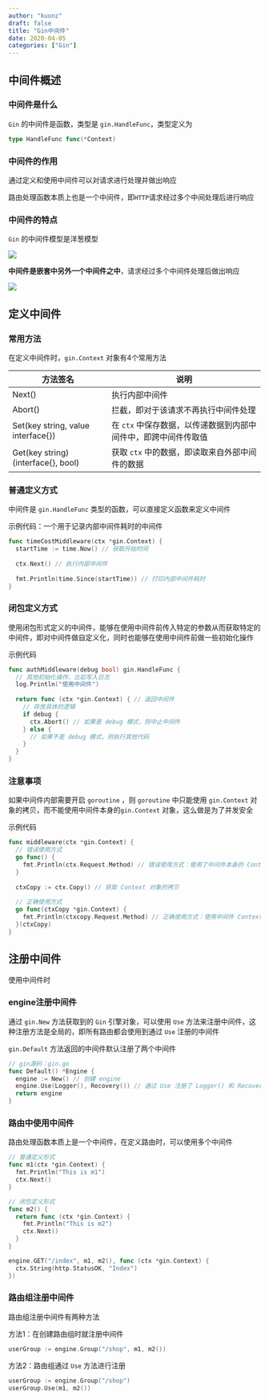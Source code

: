 ```yaml
---
author: "kuonz"
draft: false
title: "Gin中间件"
date: 2020-04-05
categories: ["Gin"]
---
```

  
## 中间件概述

### 中间件是什么

`Gin` 的中间件是函数，类型是 `gin.HandleFunc`，类型定义为

```go
type HandleFunc func(*Context)
```

### 中间件的作用

通过定义和使用中间件可以对请求进行处理并做出响应

路由处理函数本质上也是一个中间件，即`HTTP`请求经过多个中间处理后进行响应

### 中间件的特点

`Gin` 的中间件模型是洋葱模型

![](/05-Gin中间件-images/image-20200317083859500.png)

**中间件是嵌套中另外一个中间件之中**，请求经过多个中间件处理后做出响应

![](/05-Gin中间件-images/image-20200317083927397.png)



## 定义中间件

### 常用方法

在定义中间件时，`gin.Context` 对象有4个常用方法

| 方法签名                            | 说明                                                         |
| ----------------------------------- | ------------------------------------------------------------ |
| Next()                              | 执行内部中间件                                               |
| Abort()                             | 拦截，即对于该请求不再执行中间件处理                         |
| Set(key string, value interface{})  | 在 `ctx` 中保存数据，以传递数据到内部中间件中，即跨中间件传取值 |
| Get(key string) (interface{}, bool) | 获取 `ctx` 中的数据，即读取来自外部中间件的数据              |

### 普通定义方式

中间件是 `gin.HandleFunc` 类型的函数，可以直接定义函数来定义中间件

示例代码：一个用于记录内部中间件耗时的中间件

```go
func timeCostMiddleware(ctx *gin.Context) {
  startTime := time.Now() // 获取开始时间
  
  ctx.Next() // 执行内部中间件
  
  fmt.Println(time.Since(startTime)) // 打印内部中间件耗时
}
```

### 闭包定义方式

使用闭包形式定义的中间件，能够在使用中间件前传入特定的参数从而获取特定的中间件，即对中间件做自定义化，同时也能够在使用中间件前做一些初始化操作

示例代码

```go
func authMiddleware(debug bool) gin.HandleFunc {
  // 其他初始化操作，比如写入日志
  log.Println("使用中间件")
  
  return func (ctx *gin.Context) { // 返回中间件
    // 存放具体的逻辑
    if debug {
      ctx.Abort() // 如果是 debug 模式，则中止中间件
    } else {
      // 如果不是 debug 模式，则执行其他代码
    }
  }
}
```

### 注意事项

如果中间件内部需要开启 `goroutine` ，则 `goroutine` 中只能使用 `gin.Context` 对象的拷贝，而不能使用中间件本身的`gin.Context` 对象，这么做是为了并发安全

示例代码

```go
func middleware(ctx *gin.Context) {
  // 错误使用方式
  go func() {
    fmt.Println(ctx.Request.Method) // 错误使用方式：使用了中间件本身的 Context 对象
  }
  
  ctxCopy := ctx.Copy() // 获取 Context 对象的拷贝
  
  // 正确使用方式
  go func(ctxCopy *gin.Context) {
    fmt.Println(ctxcopy.Request.Method) // 正确使用方式：使用中间件 Context 对象的拷贝
  }(ctxCopy)
}
```



## 注册中间件

使用中间件时

### engine注册中间件

通过 `gin.New` 方法获取到的 `Gin` 引擎对象，可以使用 `Use` 方法来注册中间件，这种注册方法是全局的，即所有路由都会使用到通过 `Use` 注册的中间件

`gin.Default` 方法返回的中间件默认注册了两个中间件

```go
// gin源码：gin.go
func Default() *Engine {
  engine := New() // 创建 engine
  engine.Use(Logger(), Recovery()) // 通过 Use 注册了 Logger() 和 Recovery() 两个中间件
  return engine
}
```

### 路由中使用中间件

路由处理函数本质上是一个中间件，在定义路由时，可以使用多个中间件

```go
// 普通定义形式
func m1(ctx *gin.Context) {
  fmt.Println("This is m1")
  ctx.Next()
}

// 闭包定义形式
func m2() {
  return func (ctx *gin.Context) {
    fmt.Println("This is m2")
    ctx.Next()
  }
}

engine.GET("/index", m1, m2(), func (ctx *gin.Context) {
  ctx.String(http.StatusOK, "Index")
})
```

### 路由组注册中间件

路由组注册中间件有两种方法

方法1：在创建路由组时就注册中间件

```go
userGroup := engine.Group("/shop", m1, m2())
```

方法2：路由组通过 `Use` 方法进行注册

```go
userGroup := engine.Group("/shop")
userGroup.Use(m1, m2())
```

